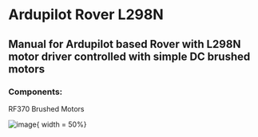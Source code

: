 # Ardupilot Rover L298N

## Manual for Ardupilot based Rover with L298N motor driver controlled with simple DC brushed motors

### Components:

RF370 Brushed Motors

![image](https://ae01.alicdn.com/kf/S0d94ca04a5fe4bcf85f9d83374618d75q.jpg_640x640Q90.jpg_.webp){ width = 50%}